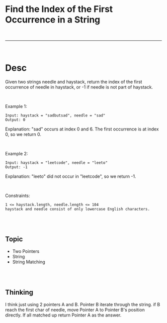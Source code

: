 # Find the Index of the First Occurrence in a String

<br>

---

<br>

# Desc

Given two strings needle and haystack, return the index of the first occurrence of needle in haystack, or -1 if needle is not part of haystack.

<br>

Example 1:
```
Input: haystack = "sadbutsad", needle = "sad"
Output: 0
```
Explanation: "sad" occurs at index 0 and 6.
The first occurrence is at index 0, so we return 0.

<br>

Example 2:

```
Input: haystack = "leetcode", needle = "leeto"
Output: -1
```

Explanation: "leeto" did not occur in "leetcode", so we return -1.

<br>

Constraints:
```
1 <= haystack.length, needle.length <= 104
haystack and needle consist of only lowercase English characters.
```

<br>
<br>

## Topic

* Two Pointers
* String
* String Matching

<br>
<br>

## Thinking

I think just using 2 pointers A and B.
Pointer B iterate through the string. if B reach the first char of needle, move Pointer A to Pointer B's position directly.
If all matched up return Pointer A as the answer.



